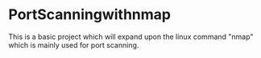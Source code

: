 # PortScanningwithnmap
This is a basic project which will expand upon the linux command "nmap" which is mainly used for port scanning.
